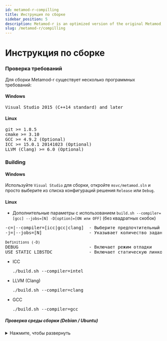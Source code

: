 ```yaml
---
id: metamod-r-compilling
title: Инструкция по сборке
sidebar_position: 5
description: Metamod-r is an optimized version of the original Metamod, enhancing performance and compatibility for Half-Life 1 servers.
slug: /metamod-r/compilling
---
```


<head>
  <title>Metamod-R: Инструкция по сборке | ReHLDS</title>
</head>

# Инструкция по сборке

### Проверка требований
Для сборки Metamod-r существует несколько программных требований:

#### Windows
<pre>
Visual Studio 2015 (C++14 standard) and later
</pre>

#### Linux
<pre>
git >= 1.8.5
cmake >= 3.10
GCC >= 4.9.2 (Optional)
ICC >= 15.0.1 20141023 (Optional)
LLVM (Clang) >= 6.0 (Optional)
</pre>

### Building

#### Windows
Используйте `Visual Studio` для сборки, откройте `msvc/metamod.sln` и просто выберите из списка конфигураций решения `Release` или `Debug`.

#### Linux

* Дополнительные параметры с использованием `build.sh --compiler=[gcc] --jobs=[N] -D[option]=[ON или OFF]` (без квадратных скобок)

<pre>
-c=|--compiler=[icc|gcc|clang]  - Выберите предпочтительный компилятор C/C++ для сборки
-j=|--jobs=[N]                  - Указывает количество заданий (команд), которые нужно выполнить одновременно (для более быстрой сборки)

<sub>Definitions (-D)</sub>
DEBUG                           - Включает режим отладки
USE_STATIC_LIBSTDC              - Включает статическую линковку библиотеки libstdc++
</pre>

* ICC          <pre>./build.sh --compiler=intel</pre>
* LLVM (Clang) <pre>./build.sh --compiler=clang</pre>
* GCC          <pre>./build.sh --compiler=gcc</pre>

##### Проверка среды сборки (Debian / Ubuntu)

<details>
<summary>Нажмите, чтобы развернуть</summary>

<ul>
<li>
Установка необходимых пакетов
<pre>
sudo dpkg --add-architecture i386
sudo apt-get update
sudo apt-get install -y gcc-multilib g++-multilib
sudo apt-get install -y build-essential
sudo apt-get install -y libc6-dev libc6-dev-i386
</pre>
</li>

<li>
Выберите предпочтительную установку компилятора C/C++
<pre>
1) sudo apt-get install -y gcc g++
2) sudo apt-get install -y clang
</pre>
</li>
</ul>

</details>